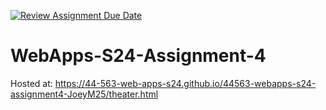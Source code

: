 [![Review Assignment Due Date](https://classroom.github.com/assets/deadline-readme-button-24ddc0f5d75046c5622901739e7c5dd533143b0c8e959d652212380cedb1ea36.svg)](https://classroom.github.com/a/4386q9bN)
# WebApps-S24-Assignment-4
Hosted at: https://44-563-web-apps-s24.github.io/44563-webapps-s24-assignment4-JoeyM25/theater.html
